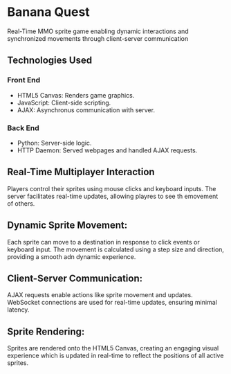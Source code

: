 # Banana Quest
Real-Time MMO sprite game enabling dynamic interactions and synchronized movements through client-server communication

## Technologies Used

### Front End
- HTML5 Canvas: Renders game graphics.
- JavaScript: Client-side scripting.
- AJAX: Asynchronus communication with server.

### Back End
- Python: Server-side logic.
- HTTP Daemon: Served webpages and handled AJAX requests.

## Real-Time Multiplayer Interaction
Players control their sprites using mouse clicks and keyboard inputs. The server facilitates real-time updates, allowing playres to see th emovement of others.

## Dynamic Sprite Movement:
Each sprite can move to a destination in response to click events or keyboard input. The movement is calculated using a step size and direction, providing a smooth adn dynamic experience.

## Client-Server Communication:
AJAX requests enable actions like sprite movement and updates. WebSocket connections are used for real-time updates, ensuring minimal latency.

## Sprite Rendering:
Sprites are rendered onto the HTML5 Canvas, creating an engaging visual experience which is updated in real-time to reflect the positions of all active sprites.
